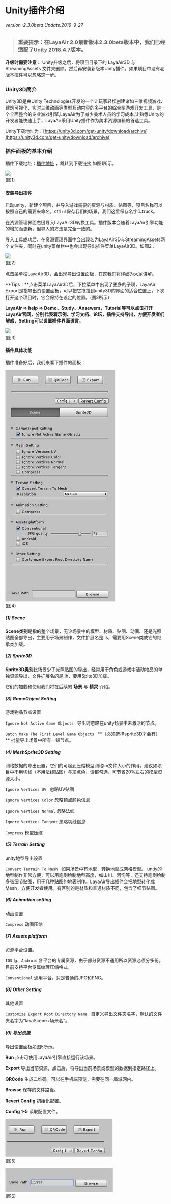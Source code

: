 # Unity插件介绍

###### *version :2.3.0beta   Update:2019-9-27*

> ### 重要提示：在LayaAir 2.0最新版本2.3.0beta版本中，我们已经适配了Unity 2018.4.7版本。

**升级时需要注意：** Unity升级之后，将项目目录下的 LayaAir3D 与 StreamingAssets 文件夹删除。然后再安装新版本Unity插件。如果项目中没有老版本插件可以忽略这一步。

### Unity3D简介

Unity3D是由Unity Technologies开发的一个让玩家轻松创建诸如三维视频游戏、建筑可视化、实时三维动画等类型互动内容的多平台的综合型游戏开发工具，是一个全面整合的专业游戏引擎,LayaAir为了减少美术人员的学习成本,让熟悉Unity的开发者能快速上手，LayaAir采用Unity插件作为美术资源编辑的首选工具。

Unity下载地址为：[https://unity3d.com/get-unity/download/archive](https://unity3d.com/get-unity/download/archive)

### 插件面板的基本介绍

插件下载地址：[插件地址](https://ldc2.layabox.com/layadownload/?type=layaairide-LayaAir%20IDE%202.0.0) ，跳转到下载链接,如图1所示。

![](img/1.png)<br>(图1)

#### 	安装导出插件

​	启动unity，新建个项目，并导入游戏需要的资源与材质、贴图等，项目名称可以按照自己的需要来命名。ctrl+s保存我们的场景，我们这里保存名字叫truck。

​	在资源管理界面右键导入LayaAir3D转换工具。插件版本会随着LayaAir引擎功能的增加而更新，但导入的方法是完全一致的。

​	导入工具成功后，在资源管理界面中会出现名为LayaAir3D与StreamingAssets两个文件夹，同时在unity菜单栏中也会出现导出插件菜单LayaAir3D。如图2：

![](img/2.gif)<br>(图2)

点击菜单栏LayaAir3D，会出现导出设置面板，在这我们将详细为大家讲解。

**Tips：**点击菜单LayaAir3D后，下拉菜单中出现了更多的子项，LayaAir Export是指导出资设置面板，可以把它拖拉到unity3D的界面的适合位置上，下次打开这个项目时，它会保持在设定的位置。(图3所示)

**LayaAir => help => Demo、Study、Ansewers，Tutorial等可以点击打开LayaAir官网，分别代表着示例、学习文档、论坛，插件支持导出，方便开发者们解惑，Setting可以设置插件界面语言。**	

![](img/3.gif)<br>(图3)

#### 插件具体功能

插件准备好后，我们来看下插件的面板：

![](img/4.png)<br>(图4)

##### (1) Scene

​	**Scene类别**是指的整个场景，无论场景中的模型、材质、贴图、动画、还是光照贴图全部导出，主要用于场景制作，文件扩展名是.ls，需要用Scene类或它的继承类加载。

##### (2) Sprite3D

​	**Sprite3D类别**比场景少了光照贴图的导出，经常用于角色或游戏中活动物品的单独资源导出，文件扩展名的是.lh，要用Spite3D加载。

它们的加载和使用我们将在后续的 **场景** 与 **精灵** 介绍。

##### (3) GameObject Setting

游戏物品节点设置

`Ignore Not Active Game Objects `
导出时忽略在unity场景中未激活的节点。

`Batch Make The First Level Game Objects ` **（必须选择sprite3D才会有） **
批量导出场景中所有一级节点。

##### (4) MeshSprite3D Setting

网格数据的导出设置，它们的可起到压缩模型网格lm文件大小的作用，建议如项目中不用切线（不用法线贴图）与顶点色，请都勾选，可节省20%左右的模型资源大小。

`Ignore Vertices UV `                忽略UV贴图

`Ignore Vertices Color`           忽略顶点颜色信息

`Ignore Vertices Normal`         忽略法线

`Ignore Vertices Tangent`        忽略切线信息

`Compress`                                模型压缩

##### (5) Terrain Setting

unity地型导出设置

`Convert Terrain To Mesh `
如果场景中有地型，转换地型成网格模型。
untiy的地型制作非常方便，可以用笔刷绘制地型高度，如山川、河沟等，还支持笔刷绘制多张细节贴图，用于几种贴图的地表制作。LayaAir导出插件会把地型转化成Mesh，方便开发者使用。有区别的是材质和普通材质不同，包含了细节贴图。

##### (6) Animation setting

动画设置

`Compress`    动画压缩

##### (7) Assets platform

资源平台设置。

`IOS` 与 ` Android`	各平台的专属资源，由于部分资源不通用所以资源必须分多份。目前支持平台专属纹理压缩格式。

`Conventional`    通用平台，只是普通的JPG和PNG。

##### (8) Other Setting

其他设置

`Customize Export Root Directory Name `
自定义导出文件夹名字，默认的文件夹名字为“layaScene+场景名”。

##### (9) 导出设置

导出设置面板如图5所示。

**Run**       点击可使用LayaAir引擎直接运行该场景。

**Export**  导出当前资源，点击后，将导出当前场景或模型的数据到指定路径上。

**QRCode**  生成二维码。可以在手机端预览，需要在同一局域网内。

**Browse**    保存的文件路径。

**Revert  Config**   初始化配置。

**Config 1-5**  读取配置文件。

![](img/5.png)<br>(图5)

![](img/6.png)<br>(图6)